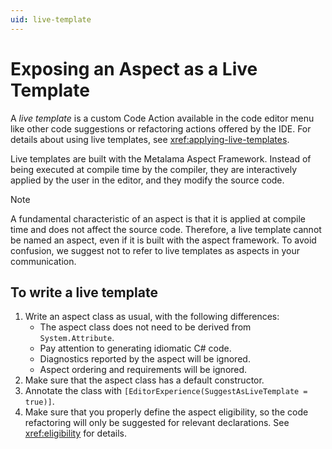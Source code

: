 ```yaml
---
uid: live-template
---
```


# Exposing an Aspect as a Live Template

A _live template_ is a custom Code Action available in the code editor menu like other code suggestions or refactoring actions offered by the IDE. For details about using live templates, see <xref:applying-live-templates>.

Live templates are built with the Metalama Aspect Framework. Instead of being executed at compile time by the compiler, they are interactively applied by the user in the editor, and they modify the source code.


> [!NOTE]
> A fundamental characteristic of an aspect is that it is applied at compile time and does not affect the source code. Therefore, a live template cannot be named an aspect, even if it is built with the aspect framework. To avoid confusion, we suggest not to refer to live templates as aspects in your communication.

## To write a live template

1. Write an aspect class as usual, with the following differences:
   - The aspect class does not need to be derived from `System.Attribute`.
   - Pay attention to generating idiomatic C# code.
   - Diagnostics reported by the aspect will be ignored.
   - Aspect ordering and requirements will be ignored.
2. Make sure that the aspect class has a default constructor.
3. Annotate the class with `[EditorExperience(SuggestAsLiveTemplate = true)]`.
4. Make sure that you properly define the aspect eligibility, so the code refactoring will only be suggested for relevant declarations. See <xref:eligibility> for details.

